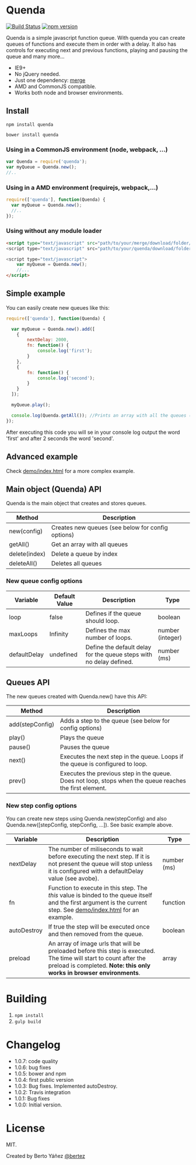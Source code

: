 # Quenda

[![Build Status](https://travis-ci.org/bertez/quenda.svg?branch=master)](https://travis-ci.org/bertez/quenda) [![npm version](https://badge.fury.io/js/quenda.svg)](https://badge.fury.io/js/quenda)

Quenda is a simple javascript function queue. With quenda you can create queues of functions and execute them in order with a delay. It also has controls for executing next and previous functions, playing and pausing the queue and many more...

- IE9+
- No jQuery needed.
- Just one dependency: [merge](https://github.com/yeikos/js.merge)
- AMD and CommonJS compatible.
- Works both node and browser environments.


## Install

```npm install quenda```

```bower install quenda```

### Using in a CommonJS environment (node, webpack, ...)

```js
var Quenda = require('quenda');
var myQueue = Quenda.new();
//..
```

### Using in a AMD environment (requirejs, webpack,...)

```js
require(['quenda'], function(Quenda) {
  var myQueue = Quenda.new();
  //..
});
```

### Using without any module loader

```html
<script type="text/javascript" src="path/to/your/merge/download/folder/merge.js">
<script type="text/javascript" src="path/to/your/quenda/download/folder/dist/quenda.min.js">

<script type="text/javascript">
    var myQueue = Quenda.new();
    //...
</script>

```


## Simple example

You can easily create new queues like this:

```js
require(['quenda'], function(Quenda) {

  var myQueue = Quenda.new().add([
    {
        nextDelay: 2000,
        fn: function() {
            console.log('first');
        }
    },
    {
        fn: function() {
            console.log('second');
        }
    }
  ]);

  myQueue.play();

  console.log(Quenda.getAll()); //Prints an array with all the queues (1 queue in this case)
});
```

After executing this code you will se in your console log output the word 'first' and after 2 seconds the word 'second'.

## Advanced example

Check [demo/index.html](https://github.com/bertez/quenda/blob/master/demo/index.html) for a more complex example.

## Main object (Quenda) API

Quenda is the main object that creates and stores queues.


Method | Description |
---------|---------------|
new(config) | Creates new queues (see below for config options)
getAll() | Get an array with all queues
delete(index) | Delete a queue by index
deleteAll() | Deletes all queues

### New queue config options

Variable | Default Value | Description | Type
---------|---------------|-------------|--------------
loop| false | Defines if the queue should loop. | boolean
maxLoops | Infinity | Defines the max number of loops. | number (integer)
defaultDelay | undefined | Define the default delay for the queue steps with no delay defined. | number (ms)

## Queues API

The new queues created with Quenda.new() have this API:

Method | Description |
---------|---------------|
add(stepConfig) | Adds a step to the queue (see below for config options)
play() | Plays the queue
pause() | Pauses the queue
next() | Executes the next step in the queue. Loops if the queue is configured to loop.
prev() | Executes the previous step in the queue. Does not loop, stops when the queue reaches the first element.

### New step config options

You can create new steps using Quenda.new(stepConfig) and also Quenda.new([stepConfig, stepConfig, ...]). See basic example above.

Variable |  Description | Type
---------|-------------|--------------
nextDelay| The number of miliseconds to wait before executing the next step. If it is not present the queue will stop unless it is configured with a defaultDelay value (see avobe). | number (ms)
fn | Function to execute in this step. The *this* value is binded to the queue itself and the first argument is the current step. See [demo/index.html](https://github.com/bertez/quenda/blob/master/demo/index.html) for an example. | function
autoDestroy | If true the step will be executed once and then removed from the queue. | boolean
preload | An array of image urls that will be preloaded before this step is executed. The time will start to count after the preload is completed. **Note: this only works in browser environments**. | array

# Building

1. ```npm install```
2. ```gulp build```

# Changelog

- 1.0.7: code quality
- 1.0.6: bug fixes
- 1.0.5: bower and npm
- 1.0.4: first public version
- 1.0.3: Bug fixes. Implemented autoDestroy.
- 1.0.2: Travis integration
- 1.0.1: Bug fixes
- 1.0.0: Initial version.

# License

MIT.

Created by Berto Yáñez [@bertez](https://twitter.com/bertez)
